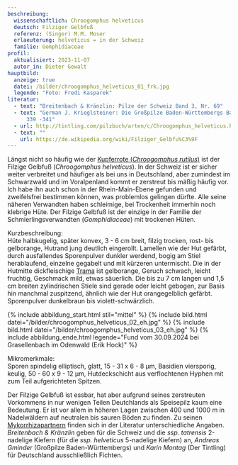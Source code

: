 ```yaml
---
beschreibung:
  wissenschaftlich: Chroogomphus helveticus
  deutsch: Filziger Gelbfuß
  referenz: (Singer) M.M. Moser
  erlaeuterung: helveticus = in der Schweiz
  familie: Gomphidiaceae
profil:
  aktualisiert: 2023-11-07
  autor_in: Dieter Gewalt
hauptbild:
  anzeige: true
  datei: /bilder/chroogomphus_helveticus_01_frk.jpg
  legende: "Foto: Fredi Kasparek"
literatur:
  - text: "Breitenbach & Kränzlin: Pilze der Schweiz Band 3, Nr. 69"
  - text: "German J. Krieglsteiner: Die Großpilze Baden-Württembergs Band 2, Seite
      339 -341"
  - url: http://tintling.com/pilzbuch/arten/c/Chroogomphus_helveticus.html
  - text: ""
    url: https://de.wikipedia.org/wiki/Filziger_Gelbfu%C3%9F
---
```

Längst nicht so häufig wie der [Kupferrote (*Chroogomphus rutilus*)](/pilze/chroogomphus-rutilus-kupferroter-gelbfuß) ist der Filzige Gelbfuß (*Chroogomphus helveticus*). In der Schweiz ist er sicher weiter verbreitet und häufiger als bei uns in Deutschland, aber zumindest im Schwarzwald und im Voralpenland kommt er zerstreut bis mäßig häufig vor. Ich habe ihn auch schon in der Rhein-Main-Ebene gefunden und zweifelsfrei bestimmen können, was problemlos gelingen dürfte. Alle seine näheren Verwandten haben schleimige, bei Trockenheit immerhin noch klebrige Hüte. Der Filzige Gelbfuß ist der einzige in der Familie der Schmierlingsverwandten (*Gomphidiaceae*) mit trockenen Hüten.

Kurzbeschreibung:\
Hüte halbkugelig, später konvex, 3 - 6 cm breit, filzig trocken, rost- bis gelborange, Hutrand jung deutlich eingerollt. Lamellen wie der Hut gefärbt, durch ausfallendes Sporenpulver dunkler werdend, bogig am Stiel herablaufend, einzelne gegabelt und mit kürzeren untermischt. Die in der Hutmitte dickfleischige [Trama](Trama "Glossar") ist gelborange, Geruch schwach, leicht fruchtig, Geschmack mild, etwas säuerlich. Die bis zu 7 cm langen und 1,5 cm breiten zylindrischen Stiele sind gerade oder leicht gebogen, zur Basis hin manchmal zuspitzend, ähnlich wie der Hut orangegelblich gefärbt. Sporenpulver dunkelbraun bis violett-schwärzlich.



{% include abbildung_start.html stil="mittel" %}
{% include bild.html datei="/bilder/chroogomphus_helveticus_02_eh.jpg" %}
{% include bild.html datei="/bilder/chroogomphus_helveticus_03_eh.jpg" %}
{% include abbildung_ende.html legende="Fund vom 30.09.2024 bei Grasellenbach im Odenwald (Erik Hock)" %}



Mikromerkmale:\
Sporen spindelig elliptisch, glatt, 15 - 31 x 6 - 8 µm, Basidien viersporig, keulig, 50 - 60 x 9 - 12 µm, Hutdeckschicht aus verflochtenen Hyphen mit zum Teil aufgerichteten Spitzen.

Der Filzige Gelbfuß ist essbar, hat aber aufgrund seines zerstreuten Vorkommens in nur wenigen Teilen Deutchlands als Speisepilz kaum eine Bedeutung. Er ist vor allem in höheren Lagen zwischen 400 und 1000 m in Nadelwäldern auf neutralen bis sauren Böden zu finden. Zu seinen [Mykorrhizapartnern](Mykorrhiza "Glossar") finden sich in der Literatur unterschiedliche Angaben. *Breitenbach & Kränzlin* geben für die Schweiz und die *ssp. tatrensis* 2-nadelige Kiefern (für die *ssp. helveticus* 5-nadelige Kiefern) an, *Andreas Gminder* (Großpilze Baden-Württembergs) und *Karin Montag* (Der Tintling) für Deutschland ausschließlich Fichten.